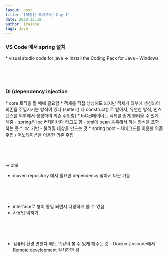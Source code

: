 ```yaml
---
layout: post
title: '[직장인 국비교육] Day 1'
date: 2020.12.18
author: IraJane
tags: Java
---
```



<h3>VS Code 에서 spring 설치</h3>
* visual studio code for java -> Install the Coding Pack for Java - Windows


<br><br><br>

<h3>DI (dependency injection</h3>
* core 로직을 짤 때에 필요함
* 객체를 직접 생성해도 되지만 객체가 외부에 생성되어 의존을 주입시키는 방식이 있다 (setter() 나 construct() 로 받아서, 유연한 방식, 인스턴스를 외부에서 생성하여 의존 주입함)
* IoC컨테이너는 객체를 쉽게 불러올 수 있게 해줌 - spring은 Ioc 컨테이너다 라고도 함 - xml에 bean 등록해서 하는 방식을 포함하는 듯 
* Ioc 기반 - 불려질 대상을 만드는 것
* spring boot - 자바코드를 이용한 의존 주입 / 어노테이션을 이용한 의존 주입

<br><br><br>

-> xml 
* maven repository 에서 필요한 dependency 찾아서 다운 가능 

<br><br><br>

* interface로 형이 통일 되면서 다양하게 쓸 수 있음 
* 사용법 익히기 

<br><br><br>

* 컴퓨터 환경 변한다 해도 똑같이 볼 수 있게 해주는 것 - Docker / vscode에서 Remote development 설치하면 됨



